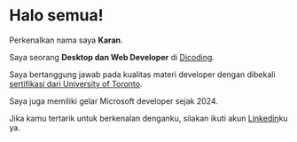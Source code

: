 # Halo semua! 

Perkenalkan nama saya **Karan**.<br>

Saya seorang **Desktop dan Web Developer** di [Dicoding](https://www.dicoding.com/).<br>

Saya bertanggung jawab pada kualitas materi developer dengan dibekali [sertifikasi dari University of Toronto](https://www.coursera.org/account/accomplishments/specialization/CLKJD8XBXJ3M).<br>

Saya juga memiliki gelar Microsoft developer sejak 2024.<br>

Jika kamu tertarik untuk berkenalan denganku, silakan ikuti akun [Linkedin](www.linkedin.com/in/karan-b63a7a256)ku ya.
